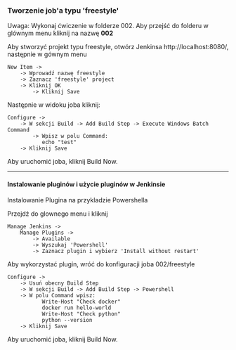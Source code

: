 ### Tworzenie job'a typu 'freestyle'

Uwaga: Wykonaj ćwiczenie w folderze 002. Aby przejść do folderu w glównym menu kliknij na nazwę <b>002</b>

Aby stworzyć projekt typu freestyle, otwórz Jenkinsa http://localhost:8080/, następnie w gównym menu 
    
    New Item ->
        -> Wprowadź nazwę freestyle
        -> Zaznacz 'freestyle' project
        -> Kliknij OK
            -> Kliknij Save

Następnie w widoku joba kliknij:

    Configure ->
        -> W sekcji Build -> Add Build Step -> Execute Windows Batch Command
            -> Wpisz w polu Command:
               echo "test"
        -> Kliknij Save

Aby uruchomić joba, kliknij Build Now.

----

#### Instalowanie pluginów i użycie pluginów w Jenkinsie
Instalowanie Plugina na przykladzie Powershella

Przejdź do glownego menu i kliknij

    Manage Jenkins ->
        Manage Plugins ->
            -> Available
            -> Wyszukaj 'Powershell'
            -> Zaznacz plugin i wybierz 'Install without restart'

Aby wykorzystać plugin, wróć do konfiguracji joba 002/freestyle

    Configure ->
        -> Usuń obecny Build Step
        -> W sekcji Build -> Add Build Step -> Powershell
        -> W polu Command wpisz:        
               Write-Host "Check docker"
               docker run hello-world
               Write-Host "Check python"
               python --version
        -> Kliknij Save
        
Aby uruchomić joba, kliknij Build Now.